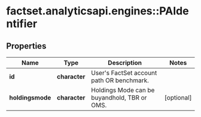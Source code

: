 # factset.analyticsapi.engines::PAIdentifier

## Properties
Name | Type | Description | Notes
------------ | ------------- | ------------- | -------------
**id** | **character** | User&#39;s FactSet account path OR benchmark. | 
**holdingsmode** | **character** | Holdings Mode can be buyandhold, TBR or OMS. | [optional] 


